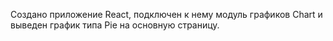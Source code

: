 Создано приложение React, подключен к нему модуль графиков Chart и выведен график типа Pie на основную страницу.
